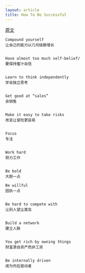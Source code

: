 ```yaml
---
layout: article
title: How To Be Successful
---
```


[原文](https://blog.samaltman.com/how-to-be-successful)


```
Compound yourself
让自己的能力以几何级数增长


Have almost too much self-belief/
要保持蜜汁自信


Learn to think independently
学会独立思考


Get good at “sales”
会销售


Make it easy to take risks
改变让冒险更容易


Focus
专注


Work hard
努力工作


Be bold
大胆一点

Be willful
固执一点


Be hard to compete with
让别人望尘莫及


Build a network
建立人脉


You get rich by owning things
财富源自资产而非工资


Be internally driven
成为内在驱动者

```

